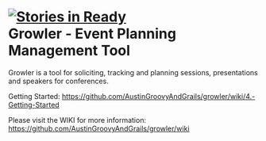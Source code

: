 [![Stories in Ready](https://badge.waffle.io/AustinGroovyAndGrails/growler.png?label=ready)](https://waffle.io/AustinGroovyAndGrails/growler)  
Growler - Event Planning Management Tool
========================================

Growler is a tool for soliciting, tracking and planning sessions, presentations and speakers for conferences.

Getting Started: https://github.com/AustinGroovyAndGrails/growler/wiki/4.-Getting-Started

Please visit the WIKI for more information: https://github.com/AustinGroovyAndGrails/growler/wiki

